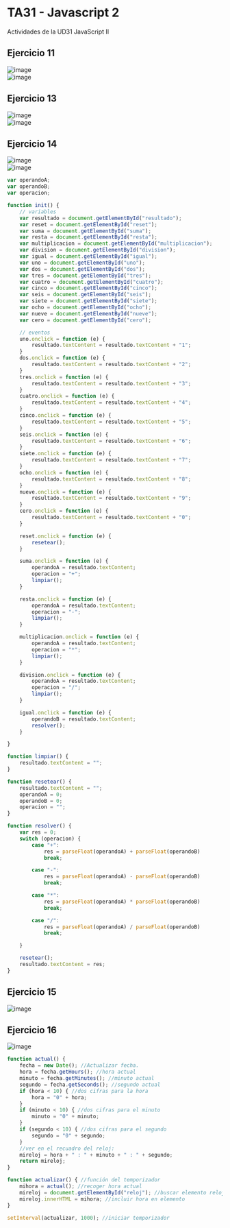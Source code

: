 # TA31 - Javascript 2
Actividades de la UD31 JavaScript II

## Ejercicio 11
![image](https://user-images.githubusercontent.com/68342939/172027162-9bae7675-0343-4fbe-9d6b-72291c7f13d1.png)
<br>
![image](https://user-images.githubusercontent.com/68342939/172027177-43dd2f0b-3e9a-41f8-a3ca-374affc33c55.png)

## Ejercicio 13
![image](https://user-images.githubusercontent.com/68342939/172027312-d90dd5d0-8dbd-4844-b4d0-3f33443a3160.png)
<br>
![image](https://user-images.githubusercontent.com/68342939/172027211-6c3db6a3-9b24-4bc1-bf23-e517af8423ff.png)

## Ejercicio 14
![image](https://user-images.githubusercontent.com/68342939/172027249-8cc29665-5910-448c-bdc9-1fc77b122556.png)
<br>
![image](https://user-images.githubusercontent.com/68342939/172027264-d3e2eb91-a017-41e5-a868-73ad22e86f4f.png)
<br>
```js script
var operandoA;
var operandoB;
var operacion;

function init() {
    // variables
    var resultado = document.getElementById("resultado");
    var reset = document.getElementById("reset");
    var suma = document.getElementById("suma");
    var resta = document.getElementById("resta");
    var multiplicacion = document.getElementById("multiplicacion");
    var division = document.getElementById("division");
    var igual = document.getElementById("igual");
    var uno = document.getElementById("uno");
    var dos = document.getElementById("dos");
    var tres = document.getElementById("tres");
    var cuatro = document.getElementById("cuatro");
    var cinco = document.getElementById("cinco");
    var seis = document.getElementById("seis");
    var siete = document.getElementById("siete");
    var ocho = document.getElementById("ocho");
    var nueve = document.getElementById("nueve");
    var cero = document.getElementById("cero");

    // eventos
    uno.onclick = function (e) {
        resultado.textContent = resultado.textContent + "1";
    }
    dos.onclick = function (e) {
        resultado.textContent = resultado.textContent + "2";
    }
    tres.onclick = function (e) {
        resultado.textContent = resultado.textContent + "3";
    }
    cuatro.onclick = function (e) {
        resultado.textContent = resultado.textContent + "4";
    }
    cinco.onclick = function (e) {
        resultado.textContent = resultado.textContent + "5";
    }
    seis.onclick = function (e) {
        resultado.textContent = resultado.textContent + "6";
    }
    siete.onclick = function (e) {
        resultado.textContent = resultado.textContent + "7";
    }
    ocho.onclick = function (e) {
        resultado.textContent = resultado.textContent + "8";
    }
    nueve.onclick = function (e) {
        resultado.textContent = resultado.textContent + "9";
    }
    cero.onclick = function (e) {
        resultado.textContent = resultado.textContent + "0";
    }

    reset.onclick = function (e) {
        resetear();
    }

    suma.onclick = function (e) {
        operandoA = resultado.textContent;
        operacion = "+";
        limpiar();
    }

    resta.onclick = function (e) {
        operandoA = resultado.textContent;
        operacion = "-";
        limpiar();
    }

    multiplicacion.onclick = function (e) {
        operandoA = resultado.textContent;
        operacion = "*";
        limpiar();
    }

    division.onclick = function (e) {
        operandoA = resultado.textContent;
        operacion = "/";
        limpiar();
    }

    igual.onclick = function (e) {
        operandoB = resultado.textContent;
        resolver();
    }

}

function limpiar() {
    resultado.textContent = "";
}

function resetear() {
    resultado.textContent = "";
    operandoA = 0;
    operandoB = 0;
    operacion = "";
}

function resolver() {
    var res = 0;
    switch (operacion) {
        case "+":
            res = parseFloat(operandoA) + parseFloat(operandoB)
            break;

        case "-":
            res = parseFloat(operandoA) - parseFloat(operandoB)
            break;

        case "*":
            res = parseFloat(operandoA) * parseFloat(operandoB)
            break;

        case "/":
            res = parseFloat(operandoA) / parseFloat(operandoB)
            break;

    }

    resetear();
    resultado.textContent = res;
}
```
## Ejercicio 15
![image](https://user-images.githubusercontent.com/68342939/172027368-09fac8ca-4415-4ab8-a1a4-fc12ec021d74.png)

## Ejercicio 16
![image](https://user-images.githubusercontent.com/68342939/172027395-470a4d39-f696-4220-a464-467461f979ea.png)
```js script
function actual() {
    fecha = new Date(); //Actualizar fecha.
    hora = fecha.getHours(); //hora actual
    minuto = fecha.getMinutes(); //minuto actual
    segundo = fecha.getSeconds(); //segundo actual
    if (hora < 10) { //dos cifras para la hora
        hora = "0" + hora;
    }
    if (minuto < 10) { //dos cifras para el minuto
        minuto = "0" + minuto;
    }
    if (segundo < 10) { //dos cifras para el segundo
        segundo = "0" + segundo;
    }
    //ver en el recuadro del reloj:
    mireloj = hora + " : " + minuto + " : " + segundo;
    return mireloj;
}

function actualizar() { //función del temporizador
    mihora = actual(); //recoger hora actual
    mireloj = document.getElementById("reloj"); //buscar elemento reloj
    mireloj.innerHTML = mihora; //incluir hora en elemento
}

setInterval(actualizar, 1000); //iniciar temporizador
```

